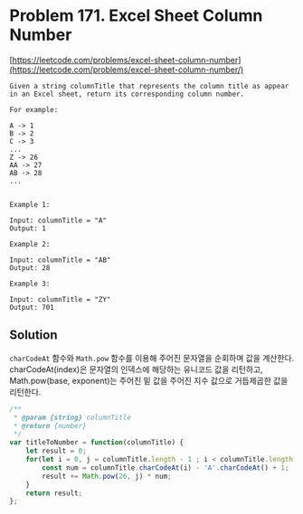 # Problem 171. Excel Sheet Column Number

[https://leetcode.com/problems/excel-sheet-column-number](https://leetcode.com/problems/excel-sheet-column-number/)

```
Given a string columnTitle that represents the column title as appear in an Excel sheet, return its corresponding column number.

For example:

A -> 1
B -> 2
C -> 3
...
Z -> 26
AA -> 27
AB -> 28 
...
 

Example 1:

Input: columnTitle = "A"
Output: 1

Example 2:

Input: columnTitle = "AB"
Output: 28

Example 3:

Input: columnTitle = "ZY"
Output: 701
```

## Solution

`charCodeAt` 함수와 `Math.pow` 함수를 이용해 주어진 문자열을 순회하며 값을 계산한다. charCodeAt(index)은 문자열의 인덱스에 해당하는 유니코드 값을 리턴하고, Math.pow(base, exponent)는 주어진 밑 값을 주어진 지수 값으로 거듭제곱한 값을 리턴한다. 

```js
/**
 * @param {string} columnTitle
 * @return {number}
 */
var titleToNumber = function(columnTitle) {
    let result = 0;
    for(let i = 0, j = columnTitle.length - 1 ; i < columnTitle.length ; i++, j--) {
        const num = columnTitle.charCodeAt(i) - 'A'.charCodeAt() + 1;
        result += Math.pow(26, j) * num;
    }
    return result;
};
```

